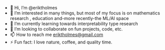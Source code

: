 - 👋 Hi, I’m @eriktholmes
- 👀 I’m interested in many things, but most of my focus is on mathematics research , education and-more recently-the ML/AI space
- 🌱 I’m currently learning towards interpretability type research
- 💞️ I’m looking to collaborate on fun projects, code, etc.
- 📫 How to reach me eriktholmes@gmail.com
- ⚡ Fun fact: I love nature, coffee, and quality time. 

<!---
eriktholmes/eriktholmes is a ✨ special ✨ repository because its `README.md` (this file) appears on your GitHub profile.
You can click the Preview link to take a look at your changes.
--->
